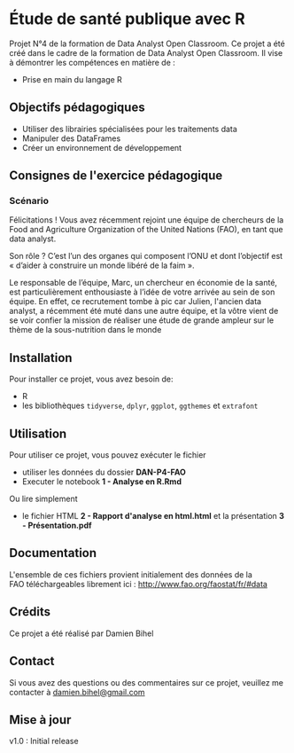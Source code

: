 # Étude de santé publique avec R
 
Projet N°4 de la formation de Data Analyst Open Classroom. Ce projet a été créé dans le cadre de la formation de Data Analyst Open Classroom. Il vise à démontrer les compétences en matière de :
- Prise en main du langage R

## Objectifs pédagogiques
- Utiliser des librairies spécialisées pour les traitements data
- Manipuler des DataFrames
- Créer un environnement de développement

## Consignes de l'exercice pédagogique
### Scénario
Félicitations ! Vous avez récemment rejoint une équipe de chercheurs de la Food and Agriculture Organization of the United Nations (FAO), en tant que data analyst.

Son rôle ? C’est l’un des organes qui composent l’ONU et dont l’objectif est « d’aider à construire un monde libéré de la faim ». 

Le responsable de l’équipe, Marc, un chercheur en économie de la santé, est particulièrement enthousiaste à l’idée de votre arrivée au sein de son équipe. En effet, ce recrutement tombe à pic car Julien, l'ancien data analyst, a récemment été muté dans une autre équipe, et la vôtre vient de se voir confier la mission de réaliser une étude de grande ampleur sur le thème de la sous-nutrition dans le monde

## Installation

Pour installer ce projet, vous avez besoin de:
- R 
- les bibliothèques `tidyverse`, `dplyr`, `ggplot`, `ggthemes` et `extrafont`

## Utilisation

Pour utiliser ce projet, vous pouvez exécuter le fichier 
- utiliser les données du dossier **DAN-P4-FAO**
- Executer le notebook **1 - Analyse en R.Rmd**

Ou lire simplement
- le fichier HTML **2 - Rapport d'analyse en html.html** et la présentation **3 - Présentation.pdf**


## Documentation

L'ensemble de ces fichiers provient initialement des données de la FAO téléchargeables librement ici : <http://www.fao.org/faostat/fr/#data>


## Crédits
Ce projet a été réalisé par Damien Bihel

## Contact
Si vous avez des questions ou des commentaires sur ce projet, veuillez me contacter à damien.bihel@gmail.com

## Mise à jour
v1.0 : Initial release
